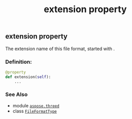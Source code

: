 ﻿---
title: extension property
second_title: Aspose.3D for Python via .NET API References
description: 
type: docs
weight: 290
url: /python-net/aspose.threed/fileformattype/extension/
is_root: false
---

## extension property


The extension name of this file format, started with .
### Definition:
```python
@property
def extension(self):
    ...
```

### See Also
* module [`aspose.threed`](../../)
* class [`FileFormatType`](/3d/python-net/aspose.threed/fileformattype)
